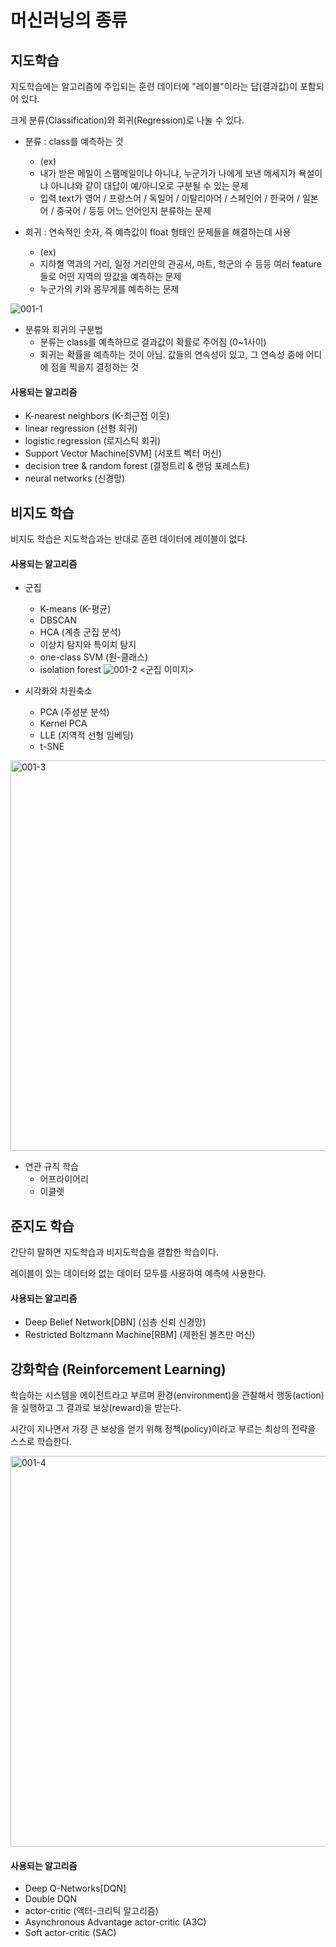 # 머신러닝의 종류

## 지도학습

지도학습에는 알고리즘에 주입되는 훈련 데이터에 "레이블"이라는 답(결과값)이 포함되어 있다.

크게 분류(Classification)와 회귀(Regression)로 나눌 수 있다.

- 분류 : class를 예측하는 것
    - (ex)
    - 내가 받은 메일이 스팸메일이냐 아니냐, 누군가가 나에게 보낸 메세지가 욕설이냐 아니냐와 같이 대답이 예/아니오로 구분될 수 있는 문제
    - 입력 text가 영어 / 프랑스어 / 독일어 / 이탈리아어 / 스페인어 / 한국어 / 일본어 / 중국어 / 등등 어느 언어인지 분류하는 문제

- 회귀 : 연속적인 숫자, 즉 예측값이 float 형태인 문제들을 해결하는데 사용
    - (ex)
    - 지하철 역과의 거리, 일정 거리안의 관공서, 마트, 학군의 수 등등 여러 feature들로 어떤 지역의 땅값을 예측하는 문제
    - 누군가의 키와 몸무게를 예측하는 문제

![001-1](https://user-images.githubusercontent.com/63298243/97887533-664e9980-1d6d-11eb-976b-a7b0691c410d.png)


- 분류와 회귀의 구분법
    - 분류는 class를 예측하므로 결과값이 확률로 주어짐 (0~1사이)
    - 회귀는 확률을 예측하는 것이 아님. 값들의 연속성이 있고, 그 연속성 중에 어디에 점을 찍을지 결정하는 것



#### 사용되는 알고리즘
- K-nearest neighbors (K-최근접 이웃)
- linear regression (선형 회귀)
- logistic regression (로지스틱 회귀)
- Support Vector Machine[SVM] (서포트 벡터 머신)
- decision tree & random forest (결정트리 & 랜덤 포레스트)
- neural networks (신경망)




## 비지도 학습

비지도 학습은 지도학습과는 반대로 훈련 데이터에 레이블이 없다.

#### 사용되는 알고리즘
- 군집
    - K-means (K-평균)
    - DBSCAN
    - HCA (계층 군집 분석)
    - 이상치 탐지와 특이치 탐지
    - one-class SVM (원-클래스)
    - isolation forest
![001-2](https://user-images.githubusercontent.com/63298243/97889616-eaa21c00-1d6f-11eb-85c4-d69104891410.png)
<군집 이미지>

- 시각화와 차원축소
    - PCA (주성분 분석)
    - Kernel PCA
    - LLE (지역적 선형 임베딩)
    - t-SNE
<img width="625" alt="001-3" src="https://user-images.githubusercontent.com/63298243/97889626-ed047600-1d6f-11eb-80c0-ea1edb9a0fa7.png">
<t-SNE를 이용해 시각화>

- 연관 규칙 학습
    - 어프라이어리
    - 이클렛

## 준지도 학습

간단히 말하면 지도학습과 비지도학습을 결합한 학습이다.

레이블이 있는 데이터와 없는 데이터 모두를 사용하여 예측에 사용한다.

#### 사용되는 알고리즘
- Deep Belief Network[DBN] (심층 신뢰 신경망)
- Restricted Boltzmann Machine[RBM] (제한된 볼츠만 머신)

## 강화학습 (Reinforcement Learning)

학습하는 시스템을 에이전트라고 부르며 환경(environment)을 관찰해서 행동(action)을 실행하고 그 결과로 보상(reward)을 받는다.

시간이 지나면서 가장 큰 보상을 얻기 위해 정책(policy)이라고 부르는 최상의 전략을 스스로 학습한다.

<img width="625" alt="001-4" src="https://user-images.githubusercontent.com/63298243/97890765-491bca00-1d71-11eb-98f0-d256920c8d11.png">


#### 사용되는 알고리즘
- Deep Q-Networks[DQN]
- Double DQN
- actor-critic (액터-크리틱 알고리즘)
- Asynchronous Advantage actor-critic (A3C)
- Soft actor-critic (SAC)